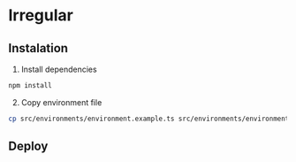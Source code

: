 # Irregular

## Instalation

1. Install dependencies

```sh
npm install
```

2. Copy environment file

```sh
cp src/environments/environment.example.ts src/environments/environment.ts
```

## Deploy

